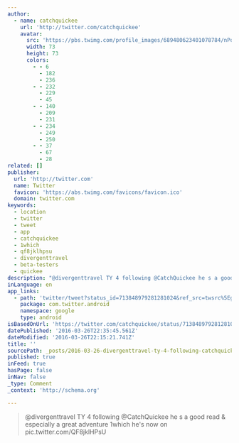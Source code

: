 ```yaml
---
author:
  - name: catchquickee
    url: 'http://twitter.com/catchquickee'
    avatar:
      src: 'https://pbs.twimg.com/profile_images/689480623401078784/nPo81-3r_bigger.jpg'
      width: 73
      height: 73
      colors:
        - - 6
          - 182
          - 236
        - - 232
          - 229
          - 45
        - - 140
          - 209
          - 231
        - - 234
          - 249
          - 250
        - - 37
          - 67
          - 28
related: []
publisher:
  url: 'http://twitter.com'
  name: Twitter
  favicon: 'https://abs.twimg.com/favicons/favicon.ico'
  domain: twitter.com
keywords:
  - location
  - twitter
  - tweet
  - app
  - catchquickee
  - 1which
  - qf8jklhpsu
  - divergenttravel
  - beta-testers
  - quickee
description: "@divergenttravel TY 4 following @CatchQuickee he s a good read & especially a great adventure 1which he's now on pic.twitter.com/QF8jklHPsU"
inLanguage: en
app_links:
  - path: 'twitter/tweet?status_id=713848979281281024&ref_src=twsrc%5Egoogle%7Ctwcamp%5Eandroidseo%7Ctwgr%5Estatus%7Ctwterm%5E713848979281281024'
    package: com.twitter.android
    namespace: google
    type: android
isBasedOnUrl: 'https://twitter.com/catchquickee/status/713848979281281024'
datePublished: '2016-03-26T22:35:45.561Z'
dateModified: '2016-03-26T22:15:21.741Z'
title: ''
sourcePath: _posts/2016-03-26-divergenttravel-ty-4-following-catchquickee-he-s-a-good-re.md
published: true
inFeed: true
hasPage: false
inNav: false
_type: Comment
_context: 'http://schema.org'

---
```

> @divergenttravel TY 4 following @CatchQuickee he s a good read & especially a great adventure 1which he's now on pic.twitter.com/QF8jklHPsU